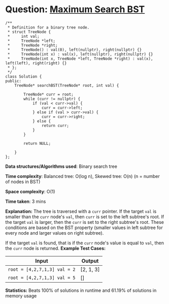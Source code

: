 <h1>Question: <a href="https://leetcode.com/problems/search-in-a-binary-search-tree/description">Maximum Search BST</a></h1>

```
/**
 * Definition for a binary tree node.
 * struct TreeNode {
 *     int val;
 *     TreeNode *left;
 *     TreeNode *right;
 *     TreeNode() : val(0), left(nullptr), right(nullptr) {}
 *     TreeNode(int x) : val(x), left(nullptr), right(nullptr) {}
 *     TreeNode(int x, TreeNode *left, TreeNode *right) : val(x), left(left), right(right) {}
 * };
 */
class Solution {
public:
    TreeNode* searchBST(TreeNode* root, int val) {
        
        TreeNode* curr = root;
        while (curr != nullptr) {
            if (val < curr->val) {
                curr = curr->left;
            } else if (val > curr->val) {
                curr = curr->right;
            } else {
                return curr;
            }
        }

        return NULL;
        
    }
};
```

**Data structures/Algorithms used**: Binary search tree

**Time complexity**: Balanced tree: O(log n), Skewed tree: O(n) (n = number of nodes in BST)

**Space complexity**: O(1)

**Time taken**: 3 mins

**Explanation:**
The tree is traversed with a `curr` pointer. If the target `val` is smaller than the `curr` node's `val`, then `curr` is set to the left subtree's root. If the target `val` is larger, then the `curr` is set to the right subtree's root. These conditions are based on the BST property (smaller values in left subtree for every node and larger values on right subtree). 

If the target `val` is found, that is if the `curr` node's value is equal to `val`, then the `curr` node is returned.
**Example Test Cases:**


| Input  | Output |
| ------------- | ------------- |
| <code>root = [4,2,7,1,3] val = 2</code>  | [2, 1, 3] |
| <code>root = [4,2,7,1,3] val = 5</code>  | [] |

**Statistics:** Beats 100% of solutions in runtime and 61.19% of solutions in memory usage
